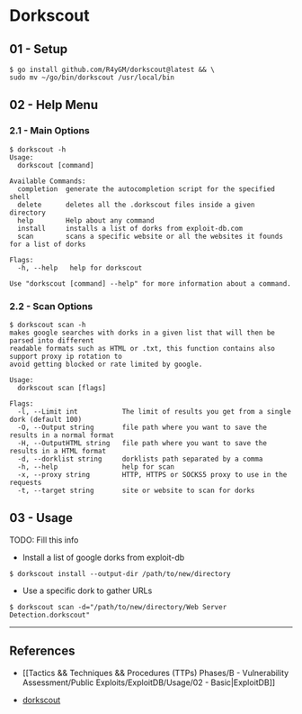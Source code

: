 # Dorkscout

## 01 - Setup

```
$ go install github.com/R4yGM/dorkscout@latest && \
sudo mv ~/go/bin/dorkscout /usr/local/bin
```

## 02 - Help Menu

### 2.1 - Main Options

```
$ dorkscout -h
Usage:
  dorkscout [command]

Available Commands:
  completion  generate the autocompletion script for the specified shell
  delete      deletes all the .dorkscout files inside a given directory
  help        Help about any command
  install     installs a list of dorks from exploit-db.com
  scan        scans a specific website or all the websites it founds for a list of dorks

Flags:
  -h, --help   help for dorkscout

Use "dorkscout [command] --help" for more information about a command.
```

### 2.2 - Scan Options

```
$ dorkscout scan -h        
makes google searches with dorks in a given list that will then be parsed into different
readable formats such as HTML or .txt, this function contains also support proxy ip rotation to
avoid getting blocked or rate limited by google.

Usage:
  dorkscout scan [flags]

Flags:
  -l, --Limit int           The limit of results you get from a single dork (default 100)
  -O, --Output string       file path where you want to save the results in a normal format
  -H, --OutputHTML string   file path where you want to save the results in a HTML format
  -d, --dorklist string     dorklists path separated by a comma
  -h, --help                help for scan
  -x, --proxy string        HTTP, HTTPS or SOCKS5 proxy to use in the requests
  -t, --target string       site or website to scan for dorks
```
## 03 - Usage

TODO: Fill this info

- Install a list of google dorks from exploit-db

`$ dorkscout install --output-dir /path/to/new/directory`

- Use a specific dork to gather URLs

`$ dorkscout scan -d="/path/to/new/directory/Web Server Detection.dorkscout"`

---
## References

- [[Tactics && Techniques && Procedures (TTPs) Phases/B - Vulnerability Assessment/Public Exploits/ExploitDB/Usage/02 - Basic|ExploitDB]]

- [dorkscout](https://github.com/R4yGM/dorkscout)
